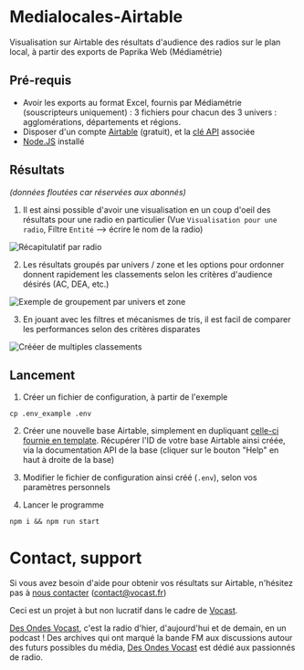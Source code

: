 # Medialocales-Airtable
Visualisation sur Airtable des résultats d'audience des radios sur le plan local, à partir des exports de Paprika Web (Médiamétrie) 

## Pré-requis 

* Avoir les exports au format Excel, fournis par Médiamétrie (souscripteurs uniquement) : 3 fichiers pour chacun des 3 univers : agglomérations, départements et régions. 
* Disposer d'un compte [Airtable](https://airtable.com) (gratuit), et la [clé API](https://support.airtable.com/hc/en-us/articles/219046777-How-do-I-get-my-API-key-) associée
* [Node.JS](https://nodejs.org/en/) installé 

## Résultats 

*(données floutées car réservées aux abonnés)*

1. Il est ainsi possible d'avoir une visualisation en un coup d'oeil des résultats pour une radio en particulier (Vue `Visualisation pour une radio`, Filtre `Entité` --> écrire le nom de la radio)

![Récapitulatif par radio](https://vocast.s3.eu-west-3.amazonaws.com/tech/r%C3%A9capitualtif+par+radio.png)

2. Les résultats groupés par univers / zone et les options pour ordonner donnent rapidement les classements selon les critères d'audience désirés (AC, DEA, etc.) 

![Exemple de groupement par univers et zone](https://vocast.s3.eu-west-3.amazonaws.com/tech/exemple+groupement+par+univers-zone.png)

3. En jouant avec les filtres et mécanismes de tris, il est facil de comparer les performances selon des critères disparates

![Crééer de multiples classements](https://vocast.s3.eu-west-3.amazonaws.com/tech/classements.png)

## Lancement 

1. Créer un fichier de configuration, à partir de l'exemple

```
cp .env_example .env
```

2. Créer une nouvelle base Airtable, simplement en dupliquant [celle-ci fournie en template](https://airtable.com/shrFcmvJpmzmk3Tbs). Récupérer l'ID de votre base Airtable ainsi créée, via la documentation API de la base (cliquer sur le bouton "Help" en haut à droite de la base)

2. Modifier le fichier de configuration ainsi créé (`.env`), selon vos paramètres personnels

3. Lancer le programme 
```
npm i && npm run start
```

# Contact, support 

Si vous avez besoin d'aide pour obtenir vos résultats sur Airtable, n'hésitez pas à [nous contacter](https://vocast.fr/contact) (contact@vocast.fr)

Ceci est un projet à but non lucratif dans le cadre de [Vocast](https://vocast.fr).

[Des Ondes Vocast](https://vocast.fr/desondes), c'est la radio d'hier, d'aujourd'hui et de demain, en un podcast ! Des archives qui ont marqué la bande FM aux discussions autour des futurs possibles du média, [Des Ondes Vocast](https://vocast.fr/desondes) est dédié aux passionnés de radio.



